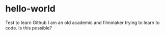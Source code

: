 # hello-world
Test to learn Github
I am an old academic and filmmaker trying to learn to code. Is this possible? 
